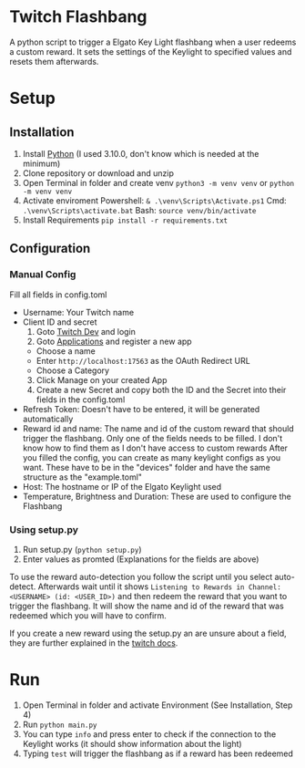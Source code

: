 # Twitch Flashbang
A python script to trigger a Elgato Key Light flashbang when a user redeems a custom reward. It sets the settings of the Keylight to specified values and resets them afterwards. 
# Setup
## Installation
1. Install [Python](https://www.python.org/downloads/) (I used 3.10.0, don't know which is needed at the minimum)
2. Clone repository or download and unzip
3. Open Terminal in folder and create venv `python3 -m venv venv` or `python -m venv venv`
4. Activate enviroment Powershell: `& .\venv\Scripts\Activate.ps1` Cmd: `.\venv\Scripts\activate.bat` Bash: `source venv/bin/activate`
5. Install Requirements `pip install -r requirements.txt`
## Configuration
### Manual Config
Fill all fields in config.toml
- Username: Your Twitch name
- Client ID and secret
  1. Goto [Twitch Dev](https://dev.twitch.tv) and login
  2. Goto [Applications](https://dev.twitch.tv/console/apps) and register a new app
    - Choose a name
    - Enter `http://localhost:17563` as the OAuth Redirect URL
    - Choose a Category
  3. Click Manage on your created App
  4. Create a new Secret and copy both the ID and the Secret into their fields in the config.toml
- Refresh Token: Doesn't have to be entered, it will be generated automatically
- Reward id and name: The name and id of the custom reward that should trigger the flashbang. Only one of the fields needs to be filled. I don't know how to find them as I don't have access to custom rewards
After you filled the config, you can create as many keylight configs as you want. These have to be in the "devices" folder and have the same structure as the "example.toml"
- Host: The hostname or IP of the Elgato Keylight used
- Temperature, Brightness and Duration: These are used to configure the Flashbang
### Using setup.py
1. Run setup.py (`python setup.py`)
2. Enter values as promted (Explanations for the fields are above)

To use the reward auto-detection you follow the script until you select auto-detect. Afterwards wait until it shows `Listening to Rewards in Channel: <USERNAME> (id: <USER_ID>)` and then redeem the reward that you want to trigger the flashbang. It will show the name and id of the reward that was redeemed which you will have to confirm. 

If you create a new reward using the setup.py an are unsure about a field, they are further explained in the [twitch docs](https://dev.twitch.tv/docs/api/reference#create-custom-rewards).
# Run
1. Open Terminal in folder and activate Environment (See Installation, Step 4)
2. Run `python main.py`
3. You can type `info` and press enter to check if the connection to the Keylight works (it should show information about the light)
4. Typing `test` will trigger the flashbang as if a reward has been redeemed
